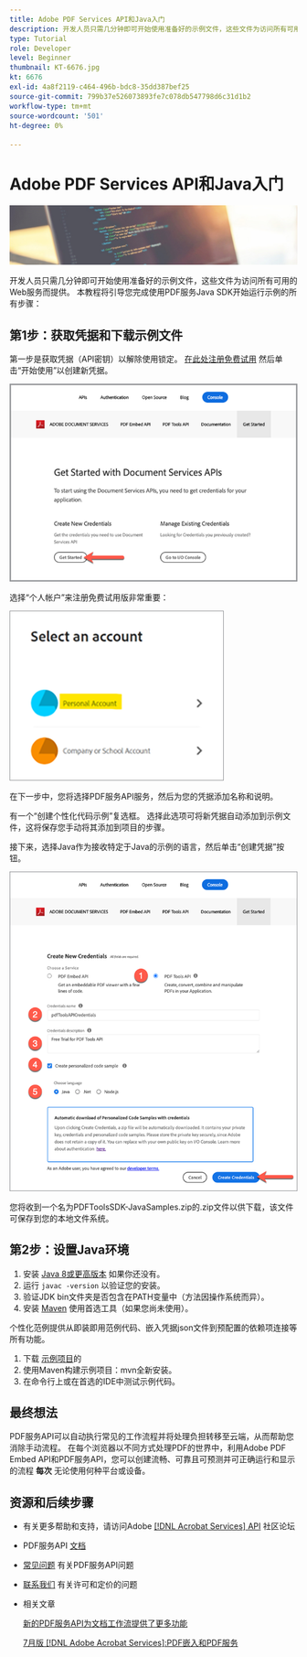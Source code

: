 ```yaml
---
title: Adobe PDF Services API和Java入门
description: 开发人员只需几分钟即可开始使用准备好的示例文件，这些文件为访问所有可用的Web服务而提供
type: Tutorial
role: Developer
level: Beginner
thumbnail: KT-6676.jpg
kt: 6676
exl-id: 4a8f2119-c464-496b-bdc8-35dd387bef25
source-git-commit: 799b37e526073893fe7c078db547798d6c31d1b2
workflow-type: tm+mt
source-wordcount: '501'
ht-degree: 0%

---
```


# Adobe PDF Services API和Java入门

![创建PDF英雄图像](assets/GettingStartedJava_hero.jpg)

开发人员只需几分钟即可开始使用准备好的示例文件，这些文件为访问所有可用的Web服务而提供。 本教程将引导您完成使用PDF服务Java SDK开始运行示例的所有步骤：

## 第1步：获取凭据和下载示例文件

第一步是获取凭据（API密钥）以解除使用锁定。 [在此处注册免费试用](https://www.adobe.io/apis/documentcloud/dcsdk/gettingstarted.html) 然后单击“开始使用”以创建新凭据。

![步骤 1](assets/GettingStartedJava_step1.png)

选择“个人帐户”来注册免费试用版非常重要：

![个人](assets/GettingStartedJava_personal.png)

在下一步中，您将选择PDF服务API服务，然后为您的凭据添加名称和说明。

有一个“创建个性化代码示例”复选框。 选择此选项可将新凭据自动添加到示例文件，这将保存您手动将其添加到项目的步骤。

接下来，选择Java作为接收特定于Java的示例的语言，然后单击“创建凭据”按钮。

![凭据](assets/GettingStartedJava_credentials.png)

您将收到一个名为PDFToolsSDK-JavaSamples.zip的.zip文件以供下载，该文件可保存到您的本地文件系统。

## 第2步：设置Java环境

1. 安装 [Java 8或更高版本](https://www.oracle.com/java/technologies/javase-downloads.html) 如果你还没有。
1. 运行 `javac -version` 以验证您的安装。
1. 验证JDK bin文件夹是否包含在PATH变量中（方法因操作系统而异）。
1. 安装 [Maven](https://maven.apache.org/install.html) 使用首选工具（如果您尚未使用）。

个性化范例提供从即装即用范例代码、嵌入凭据json文件到预配置的依赖项连接等所有功能。

1. 下载 [示例项目](https://github.com/adobe/pdftools-java-sdk-samples)的
1. 使用Maven构建示例项目：mvn全新安装。
1. 在命令行上或在首选的IDE中测试示例代码。

## 最终想法

PDF服务API可以自动执行常见的工作流程并将处理负担转移至云端，从而帮助您消除手动流程。 在每个浏览器以不同方式处理PDF的世界中，利用Adobe PDF Embed API和PDF服务API，您可以创建流畅、可靠且可预测并可正确运行和显示的流程 **每次** 无论使用何种平台或设备。

## 资源和后续步骤

* 有关更多帮助和支持，请访问Adobe [[!DNL Acrobat Services] API](https://community.adobe.com/t5/document-cloud-sdk/bd-p/Document-Cloud-SDK?page=1&amp;sort=latest_replies&amp;filter=all) 社区论坛

* PDF服务API [文档](https://www.adobe.com/go/pdftoolsapi_doc)

* [常见问题](https://community.adobe.com/t5/document-cloud-sdk/faq-for-document-services-pdf-tools-api/m-p/10726197) 有关PDF服务API问题

* [联系我们](https://www.adobe.com/go/pdftoolsapi_requestform) 有关许可和定价的问题

* 相关文章

   [新的PDF服务API为文档工作流提供了更多功能](https://community.adobe.com/t5/document-services-apis/new-pdf-tools-api-brings-more-capabilities-for-document-services/m-p/11294170)

   [7月版 [!DNL Adobe Acrobat Services]:PDF嵌入和PDF服务](https://medium.com/adobetech/july-release-of-adobe-document-services-pdf-embed-and-pdf-tools-17211bf7776d)
